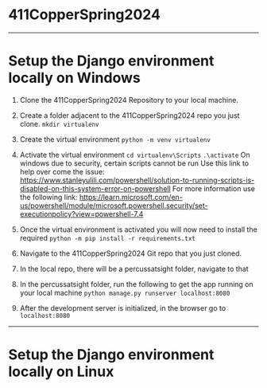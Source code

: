 # 411CopperSpring2024
---
# Setup the Django environment locally on Windows
1. Clone the 411CopperSpring2024 Repository to your local machine. 

2. Create a folder adjacent to the 411CopperSpring2024 repo you just clone.
   ```mkdir virtualenv```
 
3. Create the virtual environment
   ```python -m venv virtualenv```

4. Activate the virtual environment
   ```cd virtualenv\Scripts```
   ```.\activate```
   On windows due to security, certain scripts cannot be run
   Use this link to help over come the issue: https://www.stanleyulili.com/powershell/solution-to-running-scripts-is-disabled-on-this-system-error-on-powershell 
   For more information use the following link: https://learn.microsoft.com/en-us/powershell/module/microsoft.powershell.security/set-executionpolicy?view=powershell-7.4

5. Once the virtual environment is activated you will now need to install the required 
   ```python -m pip install -r requirements.txt```

6. Navigate to the 411CopperSpring2024 Git repo that you just cloned.

7. In the local repo, there will be a percussatsight folder, navigate to that

8. In the percussatsight folder, run the following to get the app running on your local machine
   ```python manage.py runserver localhost:8080```

9. After the development server is initialized, in the browser go to 
   ```localhost:8080```

---
# Setup the Django environment locally on Linux
